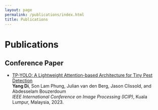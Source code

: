 ```yaml
---
layout: page
permalink: /publications/index.html
title: Publications
---
```


# Publications

## Conference Paper

- [TP-YOLO: A Lightweight Attention-based Architecture for Tiny Pest Detection]() <br>
  **Yang Di**, Son Lam Phung, Julian van den Berg, Jason Clissold, and Abdesselam Bouzerdoum <br>
  *IEEE International Conference on Image Processing (ICIP)*, Kuala Lumpur, Malaysia, 2023. <br>
